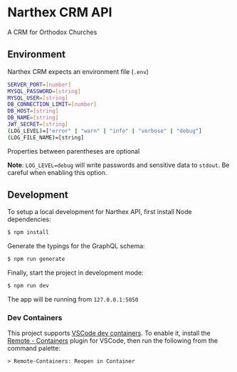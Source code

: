 # Narthex CRM API
A CRM for Orthodox Churches

## Environment
Narthex CRM expects an environment file (`.env`)
```bash
SERVER_PORT=[number]
MYSQL_PASSWORD=[string]
MYSQL_USER=[string]
DB_CONNECTION_LIMIT=[number]
DB_HOST=[string]
DB_NAME=[string]
JWT_SECRET=[string]
(LOG_LEVEL)=["error" | "warn" | "info" | "verbose" | "debug"]
(LOG_FILE_NAME)=[string]
```
Properties between parentheses are optional

**Note**: `LOG_LEVEL=debug` will write passwords and sensitive data to `stdout`. Be careful when enabling this option. 

## Development
To setup a local development for Narthex API, first install Node dependencies:
```bash
$ npm install
```

Generate the typings for the GraphQL schema:
```bash
$ npm run generate
```

Finally, start the project in development mode:
```bash
$ npm run dev
```

The app will be running from `127.0.0.1:5050`

### Dev Containers
This project supports [VSCode dev containers](https://code.visualstudio.com/docs/remote/containers). To enable it, install the [Remote - Containers](https://marketplace.visualstudio.com/items?itemName=ms-vscode-remote.remote-containers) plugin for VSCode, then run the following from the command palette:
```
> Remote-Containers: Reopen in Container
```